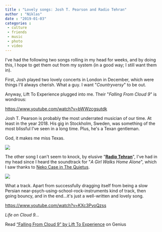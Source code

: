 ```yaml
---
title : "Lovely songs: Josh T. Pearson and Radio Tehran"
author : "Niklas"
date : "2019-01-03"
categories : 
 - culture
 - friends
 - music
 - photo
 - video
---
```


I've had the following two songs rolling in my head for weeks, and by doing this, I hope to get them out from my system (in a good way; I still want them in).

First, Josh played two lovely concerts in London in December, which were things I'll always cherish. What a guy. I want "_Countryversy_" to be out.

Anyway, Lift To Experience plugged into me. Their "_Falling From Cloud 9_" is wondrous:

https://www.youtube.com/watch?v=bWWzcgsutdk

Josh T. Pearson is probably the most underrated musician of our time. At least in the year 2018. His gig in Stockholm, Sweden, was something of the most blissful I've seen in a long time. Plus, he's a Texan gentleman.

God, it makes me miss Texas.

![](https://niklasblog.com/wp-content/texas.jpg)

The other song I can't seem to knock, by elusive "**[Radio Tehran](https://www.discogs.com/artist/4339259-Radio-Tehran)**", I've had in my head since I heard the soundtrack for "_A Girl Walks Home Alone_", which I saw thanks to [Neko Case in The Quietus](http://thequietus.com/articles/24584-neko-case-interview-favourite-albums?page=10).

![](https://niklasblog.com/wp-content/agwhaan_cd_front_1400x1400_1024x1024.jpg)

What a track. Apart from successfully dragging itself from being a slow Persian near-psych-using-school-rock-instruments kind of track, then going bouncy, and in the end...it's just a well-written and lovely song.

https://www.youtube.com/watch?v=KXc3PvoQzss

_Life on Cloud 9..._

Read [“Falling From Cloud 9” by Lift To Experience](https://genius.com/Lift-to-experience-falling-from-cloud-9-lyrics) on Genius

<script crossorigin="" src="//genius.com/songs/1330424/embed.js"></script>
